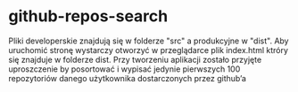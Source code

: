 # github-repos-search

Pliki developerskie znajdują się w folderze "src" a produkcyjne w "dist". Aby uruchomić stronę wystarczy otworzyć w przeglądarce plik index.html ktróry się znajduje w folderze dist.
Przy tworzeniu aplikacji zostało przyjęte uproszczenie by posortować i wypisać jedynie pierwszych 100 repozytoriów danego użytkownika dostarczonych przez github’a
